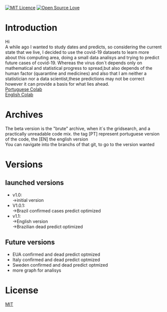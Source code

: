 [![MIT Licence](https://badges.frapsoft.com/os/mit/mit.svg?v=103)](https://opensource.org/licenses/mit-license.php)
[![Open Source Love](https://badges.frapsoft.com/os/v1/open-source.png?v=103)](https://github.com/ellerbrock/open-source-badges/)

# Introduction

Hi\
A while ago I wanted to study dates and predicts, so  considering the current state that we live, I decided to use the covid-19 datasets 
to learn more about this computing area, doing a small data analisys and trying to predict future cases of covid-19. Whereas the
virus don´t depends only on mathematical and statistical progress to spread,but  also depends of the human factor (quarantine
and medicines) and also that I am neither a statistician nor a data scientist,these predictions may not be correct
however it can provide a basis for what lies ahead.\
[Portuguese Colab ](https://colab.research.google.com/drive/1XLlsxideUs9fW70iAguKt_t4kq_eeW_0)\
[English Colab](https://bit.ly/2yWgCE7)
# Archives
The beta version is the "brute" archive, when it´s the gridsearch, and a practically unreadable code mix.
the tag [PT] represent portuguese version of the code, the [EN] the english version\
You can navigate into the branchs of that git, to go to the version wanted
# Versions
## launched versions
* v1.0:\
->initial version
* V1.0.1:\
->Brazil confirmed cases predict optimized
* v1.1:\
->English version\
->Brazilian dead predict optimized
## Future versions

* EUA confirmed and dead predict optmized
* Italy confirmed and dead predict optmized
* Sweden confirmed and dead predict optmized
* more graph for analisys
# License
[MIT](https://choosealicense.com/licenses/mit/)
